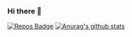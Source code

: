 ### Hi there 👋
<!--
- 🔭 I’m currently working on ...
- 🌱 I’m currently learning ...
- 👯 I’m looking to collaborate on ...
- 🤔 I’m looking for help with ...
- 💬 Ask me about ...
- 📫 How to reach me: ...
- 😄 Pronouns: ...
- ⚡ Fun fact: ...
-->
[![Repos Badge](https://badges.pufler.dev/repos/rudrabarad)](https://badges.pufler.dev)
[![Anurag's github stats](https://github-readme-stats.vercel.app/api?username=rudrabarad)](https://github.com/anuraghazra/github-readme-stats)
